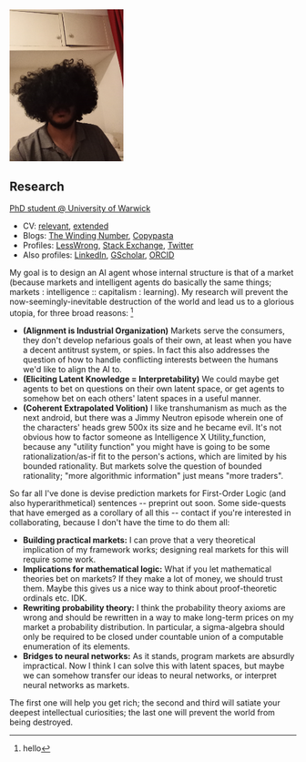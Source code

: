<img src="face.jpg" width="200">

## Research

[PhD student @ University of Warwick](https://warwick.ac.uk/fac/sci/dcs/people/u2251609/)
* CV: [relevant](cv/relevant.pdf), [extended](cv/extended.pdf)
* Blogs: [The Winding Number](https://thewindingnumber.blogspot.com), [Copypasta](https://copypasta.substack.com/)
* Profiles: [LessWrong](https://www.lesswrong.com/users/abhimanyu-pallavi-sudhir), [Stack Exchange](https://math.stackexchange.com/users/78451/abhimanyu-pallavi-sudhir), [Twitter](https://twitter.com/abhimanyupasu)
* Also profiles: [LinkedIn](https://www.linkedin.com/in/abhimanyu-pallavi-sudhir/), [GScholar](https://scholar.google.com/citations?user=lb38BjYAAAAJ&hl=en), [ORCID](https://orcid.org/0000-0002-2506-0515)

My goal is to design an AI agent whose internal structure is that of a market (because markets and intelligent agents do basically the same things; markets : intelligence :: capitalism : learning). My research will prevent the now-seemingly-inevitable destruction of the world and lead us to a glorious utopia, for three broad reasons: [^test]

* **(Alignment is Industrial Organization)** Markets serve the consumers, they don't develop nefarious goals of their own, at least when you have a decent antitrust system, or spies. In fact this also addresses the question of how to handle conflicting interests between the humans we'd like to align the AI to.
* **(Eliciting Latent Knowledge = Interpretability)** We could maybe get agents to bet on questions on their own latent space, or get agents to somehow bet on each others' latent spaces in a useful manner.
* **(Coherent Extrapolated Volition)** I like transhumanism as much as the next android, but there was a Jimmy Neutron episode wherein one of the characters' heads grew 500x its size and he became evil. It's not obvious how to factor someone as Intelligence X Utility_function, because any "utility function" you might have is going to be some rationalization/as-if fit to the person's actions, which are limited by his bounded rationality. But markets solve the question of bounded rationality; "more algorithmic information" just means "more traders".

So far all I've done is devise prediction markets for First-Order Logic (and also hyperarithmetical) sentences -- preprint out soon. Some side-quests that have emerged as a corollary of all this -- contact if you're interested in collaborating, because I don't have the time to do them all:

* **Building practical markets:** I can prove that a very theoretical implication of my framework works; designing real markets for this will require some work.
* **Implications for mathematical logic:** What if you let mathematical theories bet on markets? If they make a lot of money, we should trust them. Maybe this gives us a nice way to think about proof-theoretic ordinals etc. IDK.
* **Rewriting probability theory:** I think the probability theory axioms are wrong and should be rewritten in a way to make long-term prices on my market a probability distribution. In particular, a sigma-algebra should only be required to be closed under countable union of a computable enumeration of its elements.
* **Bridges to neural networks:** As it stands, program markets are absurdly impractical. Now I think I can solve this with latent spaces, but maybe we can somehow transfer our ideas to neural networks, or interpret neural networks as markets.

The first one will help you get rich; the second and third will satiate your deepest intellectual curiosities; the last one will prevent the world from being destroyed.

[^test]: hello
